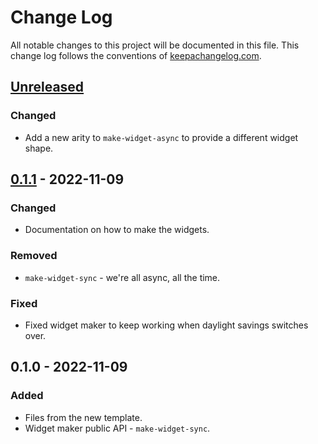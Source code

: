 # Change Log
All notable changes to this project will be documented in this file. This change log follows the conventions of [keepachangelog.com](http://keepachangelog.com/).

## [Unreleased]
### Changed
- Add a new arity to `make-widget-async` to provide a different widget shape.

## [0.1.1] - 2022-11-09
### Changed
- Documentation on how to make the widgets.

### Removed
- `make-widget-sync` - we're all async, all the time.

### Fixed
- Fixed widget maker to keep working when daylight savings switches over.

## 0.1.0 - 2022-11-09
### Added
- Files from the new template.
- Widget maker public API - `make-widget-sync`.

[Unreleased]: https://github.com/your-name/chrexercise/compare/0.1.1...HEAD
[0.1.1]: https://github.com/your-name/chrexercise/compare/0.1.0...0.1.1
